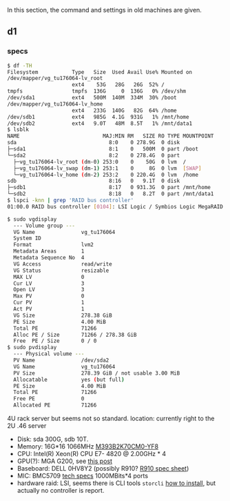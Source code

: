 In this section, the command and settings in old machines are given.

## d1

### specs

```bash
$ df -TH
Filesystem           Type   Size  Used Avail Use% Mounted on
/dev/mapper/vg_tu176064-lv_root
                     ext4    53G   28G   26G  52% /
tmpfs                tmpfs  136G     0  136G   0% /dev/shm
/dev/sda1            ext4   500M  140M  334M  30% /boot
/dev/mapper/vg_tu176064-lv_home
                     ext4   233G  140G   82G  64% /home
/dev/sdb1            ext4   985G  4.1G  931G   1% /mnt/home
/dev/sdb2            ext4   9.0T   48M  8.5T   1% /mnt/data1
$ lsblk
NAME                           MAJ:MIN RM   SIZE RO TYPE MOUNTPOINT
sda                              8:0    0 278.9G  0 disk
├─sda1                           8:1    0   500M  0 part /boot
└─sda2                           8:2    0 278.4G  0 part
  ├─vg_tu176064-lv_root (dm-0) 253:0    0    50G  0 lvm  /
  ├─vg_tu176064-lv_swap (dm-1) 253:1    0     8G  0 lvm  [SWAP]
  └─vg_tu176064-lv_home (dm-2) 253:2    0 220.4G  0 lvm  /home
sdb                              8:16   0   9.1T  0 disk
├─sdb1                           8:17   0 931.3G  0 part /mnt/home
└─sdb2                           8:18   0   8.2T  0 part /mnt/data1
$ lspci -knn | grep 'RAID bus controller'
01:00.0 RAID bus controller [0104]: LSI Logic / Symbios Logic MegaRAID SAS 2108 
```

```bash
$ sudo vgdisplay
  --- Volume group ---
  VG Name               vg_tu176064
  System ID
  Format                lvm2
  Metadata Areas        1
  Metadata Sequence No  4
  VG Access             read/write
  VG Status             resizable
  MAX LV                0
  Cur LV                3
  Open LV               3
  Max PV                0
  Cur PV                1
  Act PV                1
  VG Size               278.38 GiB
  PE Size               4.00 MiB
  Total PE              71266
  Alloc PE / Size       71266 / 278.38 GiB
  Free  PE / Size       0 / 0
$ sudo pvdisplay
  --- Physical volume ---
  PV Name               /dev/sda2
  VG Name               vg_tu176064
  PV Size               278.39 GiB / not usable 3.00 MiB
  Allocatable           yes (but full)
  PE Size               4.00 MiB
  Total PE              71266
  Free PE               0
  Allocated PE          71266
```

4U rack server but seems not so standard. location: currently right to the 2U .46 server

* Disk: sda 300G, sdb 10T. 
* Memory: 16G*16 1066MHz [M393B2K70CM0-YF8](https://www.samsung.com/semiconductor/dram/module/M393B2K70CM0-YF8/)
* CPU: Intel(R) Xeon(R) CPU E7- 4820  @ 2.00GHz * 4
* GPU(?): MGA G200, see [this post](https://superuser.com/questions/1372289/what-is-a-matrox-gpu-and-why-does-my-universitys-unix-server-have-one)
* Baseboard: DELL 0HV8Y2 (possibly R910? [R910 spec sheet](https://www.dell.com/downloads/global/products/pedge/spc_r910_new.pdf))
* MIC: BMC5709 [tech specs](https://www1.la.dell.com/hn/en/corp/Networking-Solutions/nic-broadcom-bcm5709/pd.aspx?refid=nic-broadcom-bcm5709&s=corp) 1000MBits*4 ports
* hardware raid: LSI, seems there is CLI tools `storcli` [how to install](https://blog.51cto.com/hsuehwee/1633515), but actually no controller is report.

